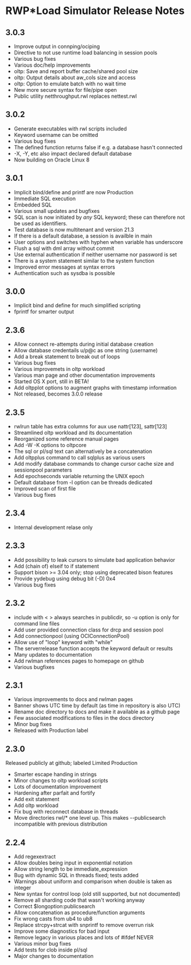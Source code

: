 # RWP\*Load Simulator Release Notes

## 3.0.3

* Improve output in connping/ociping
* Directive to not use runtime load balancing in session pools
* Various bug fixes
* Various doc/help improvements
* oltp: Save and report buffer cache/shared pool size
* oltp: Output details about aw\_cols size and access
* oltp: Option to emulate batch with no wait time
* New more secure syntax for file/pipe open
* Public utility netthroughput.rwl replaces nettest.rwl

## 3.0.2

* Generate executables with rwl scripts included
* Keyword username can be omitted
* Various bug fixes
* The defined function returns false if e.g. a database hasn't connected
* -X, -Y, etc also impact declared default database
* Now building on Oracle Linux 8

## 3.0.1

* Implicit bind/define and printf are now Production
* Immediate SQL execution
* Embedded SQL
* Various small updates and bugfixes
* SQL scan is now initiated by _any_ SQL keyword; these can therefore not be used as identifiers.
* Test database is now multitenant and version 21.3
* If there is a default database, a session is availble in main
* User options and switches with hyphen when variable has underscore
* Flush a sql with dml array without commit
* Use external authentication if neither username nor password is set
* There is a system statement similar to the system function
* Improved error messages at syntax errors
* Authentication such as sysdba is possible

## 3.0.0

* Implicit bind and define for much simplified scripting
* fprintf for smarter output

## 2.3.6

* Allow connect re-attempts during initial database creation
* Allow database credentails u/p@c as one string (username)
* Add a break statement to break out of loops
* Various bug fixes
* Various improvemets in oltp workload
* Various man page and other documentation improvements
* Started OS X port, still in BETA!
* Add oltpplot options to augment graphs with timestamp information
* Not released, becomes 3.0.0 release

## 2.3.5

* rwlrun table has extra columns for aux use nattr[123], sattr[123]
* Streamlined oltp workload and its documentation
* Reorganized some reference manual pages
* Add -W -K options to oltpcore
* The sql or pl/sql text can alternatively be a concatenation
* Add oltpplus command to call sqlplus as various users
* Add modify database commands to change cursor cache size and sessionpool parameters
* Add epochseconds variable returning the UNIX epoch
* Default database from -l option can be threads dedicated
* Improved scan of first file
* Various bug fixes

## 2.3.4

* Internal development relase only

## 2.3.3

* Add possibility to leak cursors to simulate bad application behavior
* Add (chain of) elseif to if statement
* Support bison >= 3.04 only; stop using deprecated bison features
* Provide yydebug using debug bit (-D) 0x4
* Various bug fixes

## 2.3.2

* include with < > always searches in publicdir, so -u option is only for command line files
* Add user provided connection class for drcp and session pool
* Add connectionpool (using OCIConnectionPool)
* Allow use of "loop" keyword with "while"
* The serverrelease function accepts the keyword default or results
* Many updates to documentation
* Add rwlman references pages to homepage on github
* Various bugfixes

## 2.3.1

* Various improvements to docs and rwlman pages
* Banner shows UTC time by default (as time in repository is also UTC) 
* Rename doc directory to docs and make it available as a github page
* Few associated modifications to files in the docs directory
* Minor bug fixes
* Released with Production label

## 2.3.0

Released publicly at github; labeled Limited Production

* Smarter escape handing in strings
* Minor changes to oltp workload scripts
* Lots of documentation improvement
* Hardening after parfait and fortify
* Add exit statement
* Add oltp workload
* Fix bug with reconnect database in threads
* Move directories rwl/* one level up. This makes --publicsearch incompatible with previous distribution

## 2.2.4

* Add regexextract
* Allow doubles being input in exponential notation
* Allow string length to be immediate_expression
* Bug with dynamic SQL in threads fixed; tests added
* Warnings about uniform and comparison when double is taken as integer
* New syntax for control loop (old still supported, but not documented)
* Remove all sharding code that wasn't working anyway
* Correct $longoption:publicsearch 
* Allow concatenation as procedure/function arguments
* Fix wrong casts from ub4 to ub8
* Replace strcpy+strcat with snprintf to remove overrun risk
* Improve some diagnostics for bad input
* Remove legacy in various places and lots of #ifdef NEVER
* Various minor bug fixes
* Add tests for clob inside pl/sql
* Major changes to documentation

